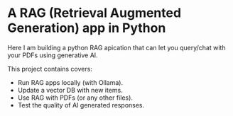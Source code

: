 # A RAG (Retrieval Augmented Generation) app in Python 

Here I am building a python RAG apication that can let you query/chat with your PDFs using generative AI.

This project contains covers:
* Run RAG apps locally (with Ollama).
* Update a vector DB with new items. 
* Use RAG with PDFs (or any other files).
* Test the quality of AI generated responses.
